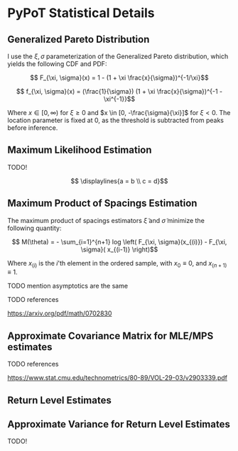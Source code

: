 # PyPoT Statistical Details 

## Generalized Pareto Distribution

I use the $\xi, \sigma$ parameterization of the Generalized Pareto distribution, which yields the following CDF and PDF:

```math
    F_{\xi, \sigma}(x) = 1 - (1 + \xi \frac{x}{\sigma})^{-1/\xi}
```

```math
    f_{\xi, \sigma}(x) = (\frac{1}{\sigma}) (1 + \xi \frac{x}{\sigma})^{-1 - \xi^{-1}}
```

Where $x \in [0, \infty)$ for $\xi \geq 0$ and $x \in [0, -\frac{\sigma}{\xi}]$ for $\xi < 0$.  The location parameter is fixed at 0, as the threshold is subtracted from peaks before inference.

## Maximum Likelihood Estimation

TODO!

```math
    \displaylines{a = b \\
     c = d}
```

## Maximum Product of Spacings Estimation

The maximum product of spacings estimators $\tilde{\xi}$ and $\tilde{\sigma}$ minimize the following quantity:

```math
    M(\theta) = - \sum_{i=1}^{n+1} log \left(  F_{\xi, \sigma}(x_{(i)}) - F_{\xi, \sigma}( x_{(i-1)}  \right)
```

Where $x_{(i)}$ is the $i$'th element in the ordered sample, with $x_0 \equiv 0$, and $x_{(n+1)} \equiv 1$.



TODO mention asymptotics are the same

TODO references

https://arxiv.org/pdf/math/0702830

## Approximate Covariance Matrix for MLE/MPS estimates

TODO references

https://www.stat.cmu.edu/technometrics/80-89/VOL-29-03/v2903339.pdf


## Return Level Estimates




## Approximate Variance for Return Level Estimates





TODO!
